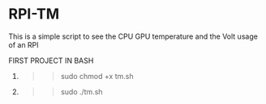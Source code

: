# RPI-TM
This is a simple script to see the CPU GPU temperature and the Volt usage of an RPI

FIRST PROJECT IN BASH

1. >>  sudo chmod +x tm.sh
2. >>  sudo ./tm.sh
